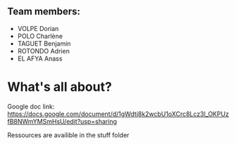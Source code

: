 ## Team members: 
- VOLPE Dorian
- POLO Charlène
- TAGUET Benjamin
- ROTONDO Adrien
- EL AFYA Anass
# What's all about?
Google doc link: https://docs.google.com/document/d/1gWdtj8k2wcbU1oXCrc8Lcz3l_OKPUzfB8NWmYMSmHsU/edit?usp=sharing


Ressources are availible in the stuff folder



